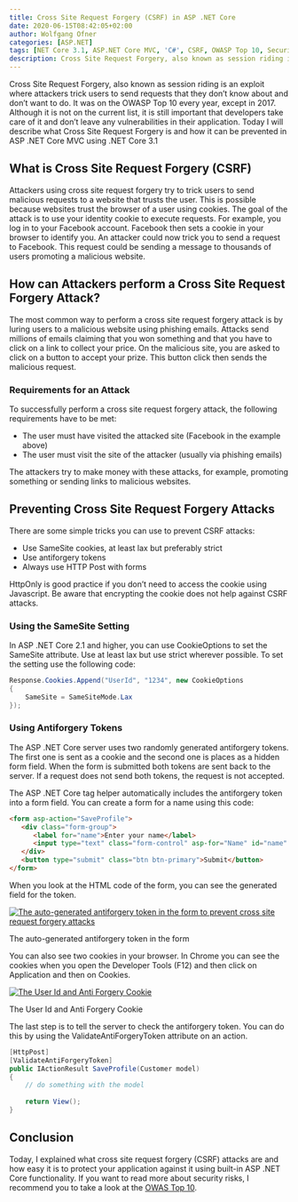 ```yaml
---
title: Cross Site Request Forgery (CSRF) in ASP .NET Core
date: 2020-06-15T08:42:05+02:00
author: Wolfgang Ofner
categories: [ASP.NET]
tags: [NET Core 3.1, ASP.NET Core MVC, 'C#', CSRF, OWASP Top 10, Security]
description: Cross Site Request Forgery, also known as session riding is an exploit where attackers trick users to send requests that they don't know about.
---
```

Cross Site Request Forgery, also known as session riding is an exploit where attackers trick users to send requests that they don&#8217;t know about and don&#8217;t want to do. It was on the OWASP Top 10 every year, except in 2017. Although it is not on the current list, it is still important that developers take care of it and don&#8217;t leave any vulnerabilities in their application. Today I will describe what Cross Site Request Forgery is and how it can be prevented in ASP .NET Core MVC using .NET Core 3.1

## What is Cross Site Request Forgery (CSRF)

Attackers using cross site request forgery try to trick users to send malicious requests to a website that trusts the user. This is possible because websites trust the browser of a user using cookies. The goal of the attack is to use your identity cookie to execute requests. For example, you log in to your Facebook account. Facebook then sets a cookie in your browser to identify you. An attacker could now trick you to send a request to Facebook. This request could be sending a message to thousands of users promoting a malicious website.

## How can Attackers perform a Cross Site Request Forgery Attack?

The most common way to perform a cross site request forgery attack is by luring users to a malicious website using phishing emails. Attacks send millions of emails claiming that you won something and that you have to click on a link to collect your price. On the malicious site, you are asked to click on a button to accept your prize. This button click then sends the malicious request.

### Requirements for an Attack

To successfully perform a cross site request forgery attack, the following requirements have to be met:

  * The user must have visited the attacked site (Facebook in the example above)
  * The user must visit the site of the attacker (usually via phishing emails)

The attackers try to make money with these attacks, for example, promoting something or sending links to malicious websites.

## Preventing Cross Site Request Forgery Attacks

There are some simple tricks you can use to prevent CSRF attacks:

  * Use SameSite cookies, at least lax but preferably strict
  * Use antiforgery tokens
  * Always use HTTP Post with forms

HttpOnly is good practice if you don&#8217;t need to access the cookie using Javascript. Be aware that encrypting the cookie does not help against CSRF attacks.

### Using the SameSite Setting

In ASP .NET Core 2.1 and higher, you can use CookieOptions to set the SameSite attribute. Use at least lax but use strict wherever possible. To set the setting use the following code:

```csharp  
Response.Cookies.Append("UserId", "1234", new CookieOptions  
{  
    SameSite = SameSiteMode.Lax  
});  
```

### Using Antiforgery Tokens

The ASP .NET Core server uses two randomly generated antiforgery tokens. The first one is sent as a cookie and the second one is places as a hidden form field. When the form is submitted both tokens are sent back to the server. If a request does not send both tokens, the request is not accepted.

The ASP .NET Core tag helper automatically includes the antiforgery token into a form field. You can create a form for a name using this code:

```html  
<form asp-action="SaveProfile">
   <div class="form-group">  
      <label for="name">Enter your name</label>  
      <input type="text" class="form-control" asp-for="Name" id="name" />  
   </div>
   <button type="submit" class="btn btn-primary">Submit</button>  
</form>
```

When you look at the HTML code of the form, you can see the generated field for the token.

<div class="col-12 col-sm-10 aligncenter">
  <a href="/assets/img/posts/2020/06/The-auto-generated-antiforgery-token-in-the-form.jpg"><img loading="lazy" src="/assets/img/posts/2020/06/The-auto-generated-antiforgery-token-in-the-form.jpg" alt="The auto-generated antiforgery token in the form to prevent cross site request forgery attacks" /></a>
  
  <p>
    The auto-generated antiforgery token in the form
  </p>
</div>

You can also see two cookies in your browser. In Chrome you can see the cookies when you open the Developer Tools (F12) and then click on Application and then on Cookies.

<div class="col-12 col-sm-10 aligncenter">
  <a href="/assets/img/posts/2020/06/The-User-Id-and-Anti-Forgery-Cookie.jpg"><img loading="lazy" src="/assets/img/posts/2020/06/The-User-Id-and-Anti-Forgery-Cookie.jpg" alt="The User Id and Anti Forgery Cookie" /></a>
  
  <p>
    The User Id and Anti Forgery Cookie
  </p>
</div>

The last step is to tell the server to check the antiforgery token. You can do this by using the ValidateAntiForgeryToken attribute on an action.

```csharp  
[HttpPost]  
[ValidateAntiForgeryToken]  
public IActionResult SaveProfile(Customer model)  
{  
    // do something with the model
    
    return View();  
}  
```

## Conclusion

Today, I explained what cross site request forgery (CSRF) attacks are and how easy it is to protect your application against it using built-in ASP .NET Core functionality. If you want to read more about security risks, I recommend you to take a look at the <a href="https://owasp.org/www-project-top-ten/OWASP_Top_Ten_2017/" target="_blank" rel="noopener noreferrer">OWAS Top 10</a>.